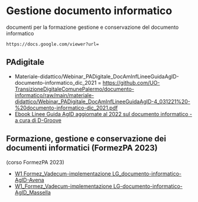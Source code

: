 # Gestione documento informatico
documenti per la formazione gestione e conservazione del documento informatico

`https://docs.google.com/viewer?url=`

## PAdigitale

- Materiale-didattico/Webinar_PADigitale_DocAmInfLineeGuidaAgID-documento-informatico_dic_2021 = https://github.com/UO-TransizioneDigitaleComunePalermo/documento-informatico/raw/main/materiale-didattico/Webinar_PADigitale_DocAmInfLineeGuidaAgID-4_031221%20-%20documento-informatico-dic_2021.pdf
- [Ebook Linee Guida AgID aggiornate al 2022 sul documento informatico - a cura di D-Groove](https://f0a1f.img.musvc3.net/static/60116/documenti/1/Ebook-Linee-guida-2022.pdf)


## Formazione, gestione e conservazione dei documenti informatici (FormezPA 2023)
(corso FormezPA 2023)

- [W1 Formez_Vadecum-implementazione LG_documento-informatico-AgID-Avena](https://github.com/UO-TransizioneDigitaleComunePalermo/documento-informatico/raw/main/Corso_FormezPA-LG-formazione-gestione-conservazione-documento-informatico-edizione_2023/materiali-webinar-1_02_2023/W1%20Formez_Vadecum-implementazione%20LG_documento-informatico-AgID-Avena.pdf)
- [W1_Formez_Vadecum-implementazione LG-documento-informatico-AgID_Massella](https://docs.google.com/viewer?url=https://github.com/UO-TransizioneDigitaleComunePalermo/documento-informatico/raw/main/Corso_FormezPA-LG-formazione-gestione-conservazione-documento-informatico-edizione_2023/materiali-webinar-1_02_2023/W1_Formez_Vadecum-implementazione%20LG-documento-informatico-AgID_Massella.pdf)
